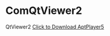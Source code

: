 # ComQtViewer2
QtViewer2
<a href="https://drive.google.com/file/d/1Ag128knt3lGjWDG7vywl3RYrMXrOoklf/view?usp=sharing" download>Click to Download AptPlayer5</a>

